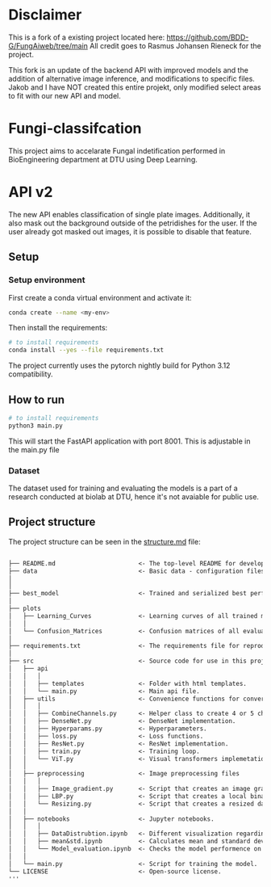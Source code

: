 # Disclaimer

This is a fork of a existing project located here: https://github.com/BDD-G/FungAiweb/tree/main
All credit goes to Rasmus Johansen Rieneck for the project.

This fork is an update of the backend API with improved models and the addition of alternative image inference, and modifications to specific files. Jakob and I have NOT created this entire projekt, only modified select areas to fit with our new API and model. 

# Fungi-classifcation

This project aims to accelarate Fungal indetification performed in BioEngineering department at DTU using Deep Learning.

# API v2
The new API enables classification of single plate images. Additionally, it also mask out the background outside of the petridishes for the user. If the user already got masked out images, it is possible to disable that feature.

## Setup

### Setup environment

First create a conda virtual environment and activate it:

```bash
conda create --name <my-env>
```

Then install the requirements:

```bash
# to install requirements
conda install --yes --file requirements.txt
```
The project currently uses the pytorch nightly build for Python 3.12 compatibility.

## How to run

```bash
# to install requirements
python3 main.py
```

This will start the FastAPI application with port 8001. This is adjustable in the main.py file

### Dataset

The dataset used for training and evaluating the models is a part of a research conducted at biolab at DTU, hence it's not avaiable for public use.

## Project structure

The project structure can be seen in the [structure.md](/data/structure.md) file:

```txt

├── README.md                       <- The top-level README for developers using this project.
├── data                            <- Basic data - configuration files, label files.
│
│
├── best_model                      <- Trained and serialized best performing model, model predictions, or model summaries.           
│
├── plots                
│   ├── Learning_Curves             <- Learning curves of all trained models.
│   │
│   └── Confusion_Matrices          <- Confusion matrices of all evaluated models.
│
├── requirements.txt                <- The requirements file for reproducing the analysis environment.
│
├── src                             <- Source code for use in this project.
│   ├── api
│   │   │       
│   │   ├── templates               <- Folder with html templates.
│   │   └── main.py                 <- Main api file.
│   ├── utils                       <- Convenience functions for converting, formatting, etc.
│   │   │
│   │   ├── CombineChannels.py      <- Helper class to create 4 or 5 channel images.
│   │   ├── DenseNet.py             <- DenseNet implementation.
│   │   ├── Hyperparams.py          <- Hyperparameters.
│   │   ├── loss.py                 <- Loss functions.
│   │   ├── ResNet.py               <- ResNet implementation.
│   │   ├── train.py                <- Training loop.
│   │   └── ViT.py                  <- Visual transformers implemetation.
│   │
│   ├── preprocessing               <- Image preprocessing files
│   │   │
│   │   ├── Image_gradient.py       <- Script that creates an image gradient dataset.
│   │   ├── LBP.py                  <- Script that creates a local binary patterns dataset.
│   │   └── Resizing.py             <- Script that creates a resized dataset.
│   │
│   ├── notebooks                   <- Jupyter notebooks.
│   │   │
│   │   ├── DataDistrubtion.ipynb   <- Different visualization regarding the dataset.
│   │   ├── mean&std.ipynb          <- Calculates mean and standard deviation of a dataset.
│   │   └── Model_evaluation.ipynb  <- Checks the model performence on unseen data.
│   │
│   └── main.py                     <- Script for training the model.
└── LICENSE                         <- Open-source license.
'''
